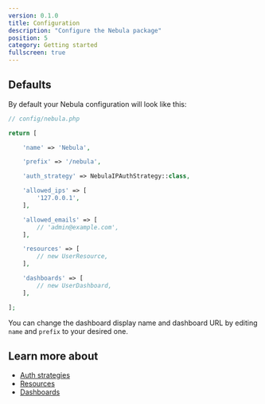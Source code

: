 ```yaml
---
version: 0.1.0
title: Configuration
description: "Configure the Nebula package"
position: 5
category: Getting started
fullscreen: true
---
```


## Defaults

By default your Nebula configuration will look like this:

```php
// config/nebula.php

return [

    'name' => 'Nebula',

    'prefix' => '/nebula',

    'auth_strategy' => NebulaIPAuthStrategy::class,

    'allowed_ips' => [
        '127.0.0.1',
    ],

    'allowed_emails' => [
        // 'admin@example.com',
    ],

    'resources' => [
        // new UserResource,
    ],

    'dashboards' => [
        // new UserDashboard,
    ],

];
```

You can change the dashboard display name and dashboard URL by editing `name` and `prefix` to your desired one.

## Learn more about

- [Auth strategies](/authorization)
- [Resources](/resources)
- [Dashboards](/dashboards)
